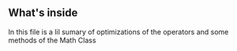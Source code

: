 ## What's inside

In this file is a lil sumary of optimizations of the operators and some methods of the Math Class
